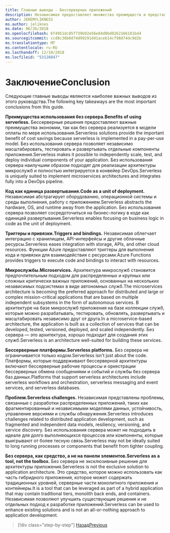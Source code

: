 ```yaml
---
title: Главные выводы - Бессерверных приложений
description: Независимая предоставляет множество преимуществ и представляет свои сложности. Сводка главные выводы из этого руководства.
author: JEREMYLIKNESS
ms.author: jeliknes
ms.date: 06/26/2018
ms.openlocfilehash: 6f4951dc85f739b92e56e84d0bd0262166181bd4
ms.sourcegitcommit: ccd8c36b0d74d99291d41aceb14cf98d74dc9d2b
ms.translationtype: MT
ms.contentlocale: ru-RU
ms.lasthandoff: 12/10/2018
ms.locfileid: "53128847"
---
```

# <a name="conclusion"></a><span data-ttu-id="b5c68-104">Заключение</span><span class="sxs-lookup"><span data-stu-id="b5c68-104">Conclusion</span></span>

<span data-ttu-id="b5c68-105">Следующие главные выводы являются наиболее важных выводов из этого руководства.</span><span class="sxs-lookup"><span data-stu-id="b5c68-105">The following key takeaways are the most important conclusions from this guide.</span></span>

<span data-ttu-id="b5c68-106">**Преимущества использования без сервера.**</span><span class="sxs-lookup"><span data-stu-id="b5c68-106">**Benefits of using serverless.**</span></span> <span data-ttu-id="b5c68-107">Бессерверные решения предоставляют важные преимущества экономии, так как без сервера реализуется в модели оплаты по мере использования.</span><span class="sxs-lookup"><span data-stu-id="b5c68-107">Serverless solutions provide the important benefit of cost savings because serverless is implemented in a pay-per-use model.</span></span> <span data-ttu-id="b5c68-108">Без использования сервера позволяет независимо масштабировать, тестировать и развертывать отдельные компоненты приложения.</span><span class="sxs-lookup"><span data-stu-id="b5c68-108">Serverless makes it possible to independently scale, test, and deploy individual components of your application.</span></span> <span data-ttu-id="b5c68-109">Без использования сервера наилучшим образом подходят для реализации архитектуры микрослужб и полностью интегрируется в конвейер DevOps.</span><span class="sxs-lookup"><span data-stu-id="b5c68-109">Serverless is uniquely suited to implement microservices architectures and integrates fully into a DevOps pipeline.</span></span>

<span data-ttu-id="b5c68-110">**Код как единица развертывания.**</span><span class="sxs-lookup"><span data-stu-id="b5c68-110">**Code as a unit of deployment.**</span></span> <span data-ttu-id="b5c68-111">Независимая абстрагирует оборудованию, операционной системы и среды выполнения, работу с приложением.</span><span class="sxs-lookup"><span data-stu-id="b5c68-111">Serverless abstracts the hardware, OS, and runtime away from the application.</span></span> <span data-ttu-id="b5c68-112">Без использования сервера позволяет сосредоточиться на бизнес-логику в коде как единицей развертывания.</span><span class="sxs-lookup"><span data-stu-id="b5c68-112">Serverless enables focusing on business logic in code as the unit of deployment.</span></span>

<span data-ttu-id="b5c68-113">**Триггеры и привязки.**</span><span class="sxs-lookup"><span data-stu-id="b5c68-113">**Triggers and bindings.**</span></span> <span data-ttu-id="b5c68-114">Независимая облегчает интеграцию с хранилищем, API-интерфейсы и другие облачные ресурсы.</span><span class="sxs-lookup"><span data-stu-id="b5c68-114">Serverless eases integration with storage, APIs, and other cloud resources.</span></span> <span data-ttu-id="b5c68-115">Функции Azure предоставляют триггеры для выполнения кода и привязки для взаимодействия с ресурсами.</span><span class="sxs-lookup"><span data-stu-id="b5c68-115">Azure Functions provides triggers to execute code and bindings to interact with resources.</span></span>

<span data-ttu-id="b5c68-116">**Микрослужбы.**</span><span class="sxs-lookup"><span data-stu-id="b5c68-116">**Microservices.**</span></span> <span data-ttu-id="b5c68-117">Архитектура микрослужб становится предпочтительным подходом для распределенных и крупных или сложных критически важных приложений, основанных на нескольких независимых подсистемах в виде автономных служб.</span><span class="sxs-lookup"><span data-stu-id="b5c68-117">The microservices architecture is becoming the preferred approach for distributed and large or complex mission-critical applications that are based on multiple independent subsystems in the form of autonomous services.</span></span> <span data-ttu-id="b5c68-118">В архитектуре на базе микрослужб приложения на базе коллекции служб, которые можно разрабатывать, тестировать, обновлять, развертывать и масштабировать независимо друг от друга.</span><span class="sxs-lookup"><span data-stu-id="b5c68-118">In a microservice-based architecture, the application is built as a collection of services that can be developed, tested, versioned, deployed, and scaled independently.</span></span> <span data-ttu-id="b5c68-119">Без сервера — это архитектура, хорошо подходит для создания этих служб.</span><span class="sxs-lookup"><span data-stu-id="b5c68-119">Serverless is an architecture well-suited for building these services.</span></span>

<span data-ttu-id="b5c68-120">**Бессерверные платформы.**</span><span class="sxs-lookup"><span data-stu-id="b5c68-120">**Serverless platforms.**</span></span> <span data-ttu-id="b5c68-121">Без сервера не ограничивается только кодом.</span><span class="sxs-lookup"><span data-stu-id="b5c68-121">Serverless isn't just about the code.</span></span> <span data-ttu-id="b5c68-122">Платформы, которые поддерживают бессерверной архитектуры включают бессерверные рабочие процессы и оркестрации бессерверных обмена сообщениями и событий и службы без сервера баз данных.</span><span class="sxs-lookup"><span data-stu-id="b5c68-122">Platforms that support serverless architectures include serverless workflows and orchestration, serverless messaging and event services, and serverless databases.</span></span>

<span data-ttu-id="b5c68-123">**Проблем.**</span><span class="sxs-lookup"><span data-stu-id="b5c68-123">**Serverless challenges.**</span></span> <span data-ttu-id="b5c68-124">Независимая представлены проблемы, связанные с разработки распределенных приложений, таких как фрагментированный и независимыми моделями данных, устойчивость, управление версиями и службы обнаружения.</span><span class="sxs-lookup"><span data-stu-id="b5c68-124">Serverless introduces challenges related to distributed application development, such as fragmented and independent data models, resiliency, versioning, and service discovery.</span></span> <span data-ttu-id="b5c68-125">Без использования сервера может не подходить в идеале для долго выполняющихся процессов или компоненты, которые выигрывают от более тесную связь.</span><span class="sxs-lookup"><span data-stu-id="b5c68-125">Serverless may not be ideally suited to long running processes or components that benefit from tighter coupling.</span></span>

<span data-ttu-id="b5c68-126">**Без сервера, как средство, а не на панели элементов.**</span><span class="sxs-lookup"><span data-stu-id="b5c68-126">**Serverless as a tool, not the toolbox.**</span></span> <span data-ttu-id="b5c68-127">Без сервера не эксклюзивные решение для архитектуры приложения.</span><span class="sxs-lookup"><span data-stu-id="b5c68-127">Serverless is not the exclusive solution to application architecture.</span></span> <span data-ttu-id="b5c68-128">Это средство, которое можно использовать как часть гибридного приложения, которое может содержать традиционных уровней, серверные части монолитного приложения и контейнеры.</span><span class="sxs-lookup"><span data-stu-id="b5c68-128">It is a tool that can be leveraged as part of a hybrid application that may contain traditional tiers, monolith back ends, and containers.</span></span> <span data-ttu-id="b5c68-129">Независимая позволяют улучшить существующие решения и не отдельных подход к разработке приложений.</span><span class="sxs-lookup"><span data-stu-id="b5c68-129">Serverless can be used to enhance existing solutions and is not an all-or-nothing approach to application development.</span></span>

>[!div class="step-by-step"]
>[<span data-ttu-id="b5c68-130">Назад</span><span class="sxs-lookup"><span data-stu-id="b5c68-130">Previous</span></span>](serverless-business-scenarios.md)